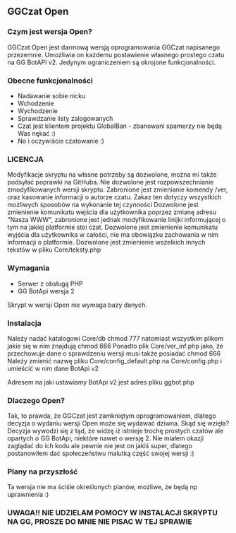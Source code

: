 
## GGCzat Open

### Czym jest wersja Open?

GGCzat Open jest darmową wersją oprogramowania GGCzat napisanego przezemnie. Umożliwia on każdemu postawienie własnego prostego czatu na GG BotAPI v2.
Jedynym ograniczeniem są okrojone funkcjonalności.

### Obecne funkcjonalności

* Nadawanie sobie nicku
* Wchodzenie
* Wychodzenie
* Sprawdzanie listy zalogowanych
* Czat jest klientem projektu GlobalBan - zbanowani spamerzy nie będą Was nękać :)
* No i oczywiście czatowanie :)

### LICENCJA
Modyfikacje skryptu na własne potrzeby są dozwolone, można mi także podsyłać poprawki na GitHuba.
Nie dozwolone jest rozpowszechnianie zmodyfikowanych wersji skryptu.
Zabronione jest zmienianie komendy /ver, oraz kasowanie informacji o autorze czatu.
Zakaz ten dotyczy wszystkich możliwych sposobów na wykonanie tej czynności
Dozwolone jest zmienienie komunikatu wejścia dla użytkownika poprzez zmianę adresu "Nasza WWW",
zabronione jest jednak modyfikowanie linijki informującej o tym na jakiej platformie stoi czat.
Dozwolone jest zmienienie komunikatu wyjścia dla użytkownika w całości, nie ma obowiązku zachowania w nim informacji o platformie.
Dozwolone jest zmienienie wszelkich innych tekstów w pliku Core/teksty.php

### Wymagania

* Serwer z obsługą PHP
* GG BotApi wersja 2

Skrypt w wersji Open nie wymaga bazy danych.

### Instalacja

Należy nadać katalogowi Core/db chmod 777 natomiast wszystkim plikom jakie się w nim znajdują chmod 666
Ponadto plik Core/ver_inf.php jako, że przechowuje dane o sprawdzeniu wersji musi także posiadać chmod 666
Należy zmienić nazwę pliku Core/config_default.php na Core/config.php i umieścić w nim dane BotApi v2

Adresem na jaki ustawiamy BotApi v2 jest adres pliku ggbot.php

### Dlaczego Open? 

Tak, to prawda, że GGCzat jest zamkniętym oprogramowaniem, dlatego decyzja o wydaniu wersji Open może się wydawać dziwna. Skąd się wzięła?
Decyzja wywodzi się z tąd, że widzę iż istnieje trochę prostych czatów ale opartych o GG BotApi, niektóre nawet o wersję 2.
Nie miałem okazji zaglądać do ich kodu ale pewnie nie jest on jakiś super, dlatego postanowiłem dać społeczeństwu malutką część swojej wersji :)

### Plany na przyszłość

Ta wersja nie ma ściśle określonych planów, możliwe, że będą np uprawnienia :)

### UWAGA!! NIE UDZIELAM POMOCY W INSTALACJI SKRYPTU NA GG, PROSZE DO MNIE NIE PISAC W TEJ SPRAWIE